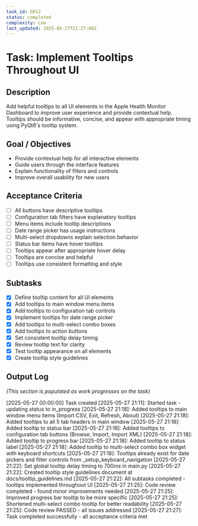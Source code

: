 ```yaml
---
task_id: G012
status: completed
complexity: Low
last_updated: 2025-05-27T21:27:00Z
---
```


# Task: Implement Tooltips Throughout UI

## Description
Add helpful tooltips to all UI elements in the Apple Health Monitor Dashboard to improve user experience and provide contextual help. Tooltips should be informative, concise, and appear with appropriate timing using PyQt6's tooltip system.

## Goal / Objectives
- Provide contextual help for all interactive elements
- Guide users through the interface features
- Explain functionality of filters and controls
- Improve overall usability for new users

## Acceptance Criteria
- [ ] All buttons have descriptive tooltips
- [ ] Configuration tab filters have explanatory tooltips
- [ ] Menu items include tooltip descriptions
- [ ] Date range picker has usage instructions
- [ ] Multi-select dropdowns explain selection behavior
- [ ] Status bar items have hover tooltips
- [ ] Tooltips appear after appropriate hover delay
- [ ] Tooltips are concise and helpful
- [ ] Tooltips use consistent formatting and style

## Subtasks
- [x] Define tooltip content for all UI elements
- [x] Add tooltips to main window menu items
- [x] Add tooltips to configuration tab controls
- [x] Implement tooltips for date range picker
- [x] Add tooltips to multi-select combo boxes
- [x] Add tooltips to action buttons
- [x] Set consistent tooltip delay timing
- [x] Review tooltip text for clarity
- [x] Test tooltip appearance on all elements
- [x] Create tooltip style guidelines

## Output Log
*(This section is populated as work progresses on the task)*

[2025-05-27 00:00:00] Task created
[2025-05-27 21:11]: Started task - updating status to in_progress
[2025-05-27 21:18]: Added tooltips to main window menu items (Import CSV, Exit, Refresh, About)
[2025-05-27 21:18]: Added tooltips to all 5 tab headers in main window
[2025-05-27 21:18]: Added tooltip to status bar
[2025-05-27 21:18]: Added tooltips to configuration tab buttons (Browse, Import, Import XML)
[2025-05-27 21:18]: Added tooltip to progress bar
[2025-05-27 21:18]: Added tooltip to status label
[2025-05-27 21:18]: Added tooltip to multi-select combo box widget with keyboard shortcuts
[2025-05-27 21:18]: Tooltips already exist for date pickers and filter controls from _setup_keyboard_navigation
[2025-05-27 21:22]: Set global tooltip delay timing to 700ms in main.py
[2025-05-27 21:22]: Created tooltip style guidelines document at docs/tooltip_guidelines.md
[2025-05-27 21:22]: All subtasks completed - tooltips implemented throughout UI
[2025-05-27 21:25]: Code review completed - found minor improvements needed
[2025-05-27 21:25]: Improved progress bar tooltip to be more specific
[2025-05-27 21:25]: Shortened multi-select combo tooltip for better readability
[2025-05-27 21:25]: Code review PASSED - all issues addressed
[2025-05-27 21:27]: Task completed successfully - all acceptance criteria met